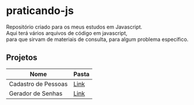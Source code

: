 # praticando-js
Repositório criado para os meus estudos em  Javascript.<br>
Aqui terá vários arquivos de código em javascript,<br>
para que sirvam de materiais de consulta, para algum problema específico.

## Projetos
<table>
  <thead>
    <tr>
      <th>Nome</th>
      <th>Pasta</th>
    </tr>
  </thead>
  <tbody>
    <tr>
      <td>Cadastro de Pessoas</td>
      <td><a href='./cadastro-de-pessoas/index.js'>Link</a></td>
    </tr>
    <tr>
      <td>Gerador de Senhas</td>
      <td><a href='./gerador-de-senhas/index.js'>Link</a></td>
    </tr>
  </tbody>
</table>
